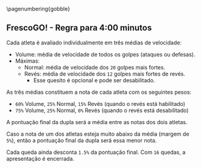 <!--
pandoc simples-300.md -H deeplists.tex -o /tmp/x.pdf
pdftoppm /tmp/x.pdf /tmp/x -png
convert /tmp/x-1.png -trim /tmp/x.png
convert /tmp/x.png -bordercolor White -border 8 simples-300.png
eog simples-300.png
-->

\pagenumbering{gobble}

## FrescoGO! - Regra para 4:00 minutos

Cada atleta é avaliado individualmente em três médias de velocidade:

- Volume:
    média de velocidade de todos os golpes (ataques ou defesas).
- Máximas:
    - Normal:
        média de velocidade dos `20` golpes mais fortes.
    - Revés:
        média de velocidade dos `12` golpes mais fortes de revés.
        - Esse quesito é opcional e pode ser desabilitado.

As três médias constituem a nota de cada atleta com os seguintes pesos:

- `60%` Volume, `25%` Normal, `15%` Revés (quando o revés está habilitado)
- `75%` Volume, `25%` Normal, `0%` Revés (quando o revés está desabilitado)

A pontuação final da dupla será a média entre as notas dos dois atletas.

Caso a nota de um dos atletas esteja muito abaixo da média (margem de `5%`),
então a pontuação final da dupla será essa menor nota.

Cada queda ainda desconta `1.5%` da pontuação final.
Com `16` quedas, a apresentação é encerrada.
